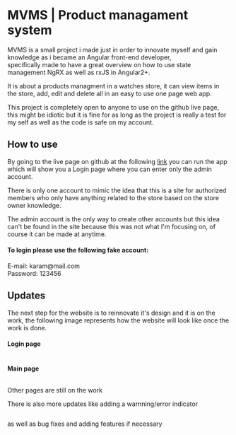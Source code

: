 # MVMS | Product managament system

<section>
  <div>
    <p>
      MVMS is a small project i made just in order to innovate myself and gain knowledge as i became an Angular front-end developer,<br>
      specifically made to have a great overview on how to use state management NgRX as well as rxJS in Angular2+.
    </p>
    <p>
      It is about a products managment in a watches store, it can view items in the store, add, edit and delete all in an easy to use one page web app.
    </p>
    <p>
      This project is completely open to anyone to use on the github live page, this might be idiotic but it is fine for as long as the project 
      is really a test for my self as well as the code is safe on my account.
    </p>
  </div>
</section>

<section>
  <div>
    <h2>How to use</h2>
    <p>
      By going to the live page on github at the following <a href="https://karam-06z.github.io/mvms/" target="_blank">link</a> you can run the app which will show you a Login page where you can enter only the admin account.
    </p>
    <p>
      There is only one account to mimic the idea that this is a site for authorized members who only have anything related to the store based on the store owner knowledge.
    </p>
    <p>
      The admin account is the only way to create other accounts but this idea can't be found in the site because this was not what I'm focusing on, of course it can be made at anytime.
    </p>
    <p>
    <h4>To login please use the following fake account:</h4>
      <span>E-mail: karam@mail.com</span><br>
      <span>Password: 123456</span>
    </p>
  </div>
</section>

<section>
  <div>
    <h2>Updates</h2>
    <p>
      The next step for the website is to reinnovate it's design and it is on the work, the following image represents how the website will look like once the work is done.
    </p>
    <h4>Login page</h4>
    <div  align="center">
      <img src="">
    </div>
    <h4>Main page</h4>
    <div  align="center">
      <img src="">
    </div>
    <p>Other pages are still on the work</p>
    <p>There is also more updates like adding a warnning/error indicator</p>
    <div  align="center">
      <img src="">
    </div>
    <p>as well as bug fixes and adding features if necessary</p>
  </div>
</section>
